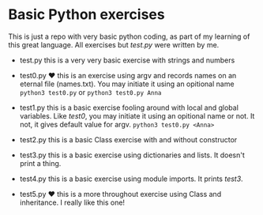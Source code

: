# Basic Python exercises

This is just a repo with very basic python coding, as part of my learning of this great language. All exercises but _test.py_ were written by me.

- test.py
this is a very very basic exercise with strings and numbers

- test0.py ❤️
  this is an exercise using argv and records names on an eternal file (names.txt).
	You may initiate it using an opitional name
	`python3 test0.py`
	or
	`python3 test0.py Anna`

- test1.py
this is a basic exercise fooling around with local and global variables.
	Like _test0_, you may initiate it using an opitional name or not. It not, it gives  default value for argv.
		`python3 test0.py <Anna>`

- test2.py
this is a basic Class exercise with and without constructor

- test3.py
this is a basic exercise using dictionaries and lists. It doesn't print a thing.

- test4.py
this is a basic exercise using module imports. It prints _test3_.

- test5.py ❤️
this is a more throughout exercise using Class and inheritance. I really like this one!
